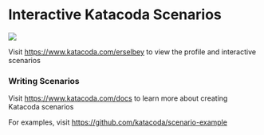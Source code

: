 # Interactive Katacoda Scenarios

[![](http://shields.katacoda.com/katacoda/erselbey/count.svg)](https://www.katacoda.com/erselbey "Get your profile on Katacoda.com")

Visit https://www.katacoda.com/erselbey to view the profile and interactive scenarios

### Writing Scenarios
Visit https://www.katacoda.com/docs to learn more about creating Katacoda scenarios

For examples, visit https://github.com/katacoda/scenario-example
